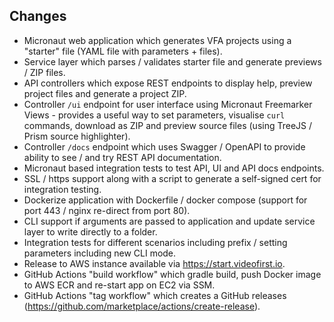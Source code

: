 ## Changes

* Micronaut web application which generates VFA projects using a "starter" file (YAML file with parameters + files).
* Service layer which parses / validates starter file and generate previews / ZIP files.
* API controllers which expose REST endpoints to display help, preview project files and generate a project ZIP.
* Controller `/ui` endpoint for user interface using Micronaut Freemarker Views - provides a useful way to set parameters, visualise `curl` commands, download as ZIP and preview source files (using TreeJS / Prism source highlighter).
* Controller `/docs` endpoint which uses Swagger / OpenAPI to provide ability to see / and try REST API documentation.
* Micronaut based integration tests to test API, UI and API docs endpoints.
* SSL / https support along with a script to generate a self-signed cert for integration testing.
* Dockerize application with Dockerfile / docker compose (support for port 443 / nginx re-direct from port 80).
* CLI support if arguments are passed to application and update service layer to write directly to a folder.
* Integration tests for different scenarios including prefix / setting parameters including new CLI mode.
* Release to AWS instance available via https://start.videofirst.io.
* GitHub Actions "build workflow" which gradle build, push Docker image to AWS ECR and re-start app on EC2 via SSM.
* GitHub Actions "tag workflow" which creates a GitHub releases (https://github.com/marketplace/actions/create-release).